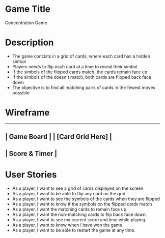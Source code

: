 # Game Title
Concentration Game

# Description

- The game concists in a grid of cards, where each card has a hidden simbol
- Players needs to flip each card at a time to reveal their simbol
- If the simbols of the flipped cards match, the cards remain face up
- If the simbols of the doesn't match, both cards are flipped back face down
- The objective is to find all matching pairs of cards in the fewest moves possible

# Wireframe

-------------------------
|      Game Board       |
|    [Card Grid Here]   |
-------------------------
|     Score & Timer     |
-------------------------


# User Stories

- As a player, I want to see a grid of cards displayed on the screen
- As a player, I want to be able to flip any card on the grid
- As a player, I want to see the symbols of the cards when they are flipped
- As a player, I want to know if the symbols on the flipped cards match
- As a player, I want the matching cards to remain face up.
- As a player, I want the non-matching cards to flip back face down.
- As a player, I want to see my current score and time while playing.
- As a player, I want to know when I have won the game.
- As a player, I want to be able to restart the game at any time.